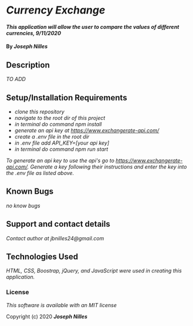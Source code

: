 # _Currency Exchange_

#### _This application will allow the user to compare the values of different currencies, 9/11/2020_

#### By _**Joseph Nilles**_

## Description

_TO ADD_

## Setup/Installation Requirements

* _clone this repository_
* _navigate to the root dir of this project_
* _in terminal do command npm install_
* _generate an api key at https://www.exchangerate-api.com/_
* _create a .env file in the root dir_
* _in .env file add API_KEY=[your api key]_
* _in terminal do command npm run start_


_To generate an api key to use the api's go to https://www.exchangerate-api.com/. Generate a key following their instructions and enter the key into the .env file as listed above._

## Known Bugs

_no know bugs_

## Support and contact details

_Contact author at jbnilles24@gmail.com_

## Technologies Used

_HTML, CSS, Boostrap, jQuery, and JavaScript were used in creating this application._

### License

*This software is available with an MIT license*

Copyright (c) 2020 **_Joseph Nilles_**